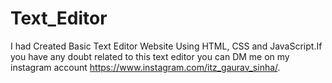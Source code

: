 # Text_Editor
I had Created Basic Text Editor Website Using HTML, CSS and JavaScript.If you have any doubt related to this text editor you can DM me on my instagram account  https://www.instagram.com/itz_gaurav_sinha/.
